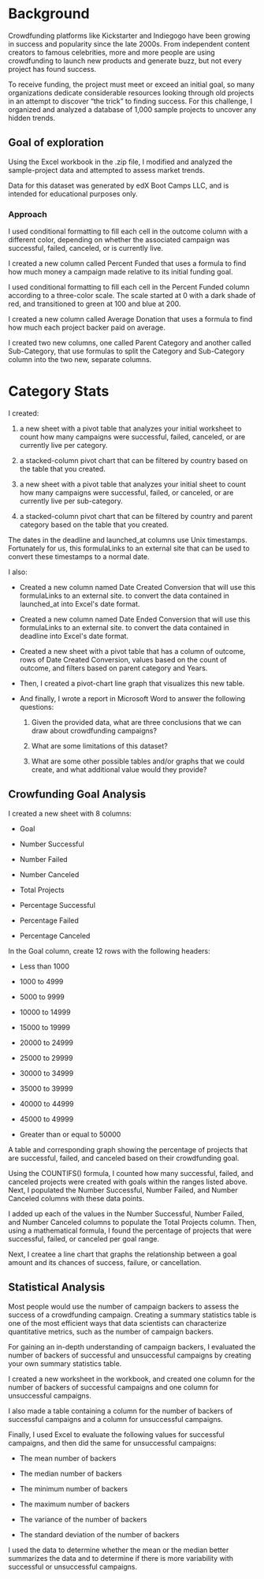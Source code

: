 # Background

Crowdfunding platforms like Kickstarter and Indiegogo have been growing in success and popularity since the late 2000s. From independent content creators to famous celebrities, more and more people are using crowdfunding to launch new products and generate buzz, but not every project has found success. 

To receive funding, the project must meet or exceed an initial goal, so many organizations dedicate considerable resources looking through old projects in an attempt to discover “the trick” to finding success. For this challenge, I organized and analyzed a database of 1,000 sample projects to uncover any hidden trends.

## Goal of exploration

Using the Excel workbook in the .zip file, I modified and analyzed the sample-project data and attempted to assess market trends.

Data for this dataset was generated by edX Boot Camps LLC, and is intended for educational purposes only.
 
### Approach

I used conditional formatting to fill each cell in the outcome column with a different color, depending on whether the associated campaign was successful, failed, canceled, or is currently live.

I created a new column called Percent Funded that uses a formula to find how much money a campaign made relative to its initial funding goal.

I used conditional formatting to fill each cell in the Percent Funded column according to a three-color scale. The scale started at 0 with a dark shade of red, and transitioned to green at 100 and blue at 200.

I created a new column called Average Donation that uses a formula to find how much each project backer paid on average.

I created two new columns, one called Parent Category and another called Sub-Category, that use formulas to split the Category and Sub-Category column into the two new, separate columns.

# Category Stats

I created:

1. a new sheet with a pivot table that analyzes your initial worksheet to count how many campaigns were successful, failed, canceled, or are currently live per category.

2. a stacked-column pivot chart that can be filtered by country based on the table that you created.

3. a new sheet with a pivot table that analyzes your initial sheet to count how many campaigns were successful, failed, or canceled, or are currently live per sub-category.

4. a stacked-column pivot chart that can be filtered by country and parent category based on the table that you created.

The dates in the deadline and launched_at columns use Unix timestamps. Fortunately for us, this formulaLinks to an external site that can be used to convert these timestamps to a normal date.

I also: 

- Created a new column named Date Created Conversion that will use this formulaLinks to an external site. to convert the data contained in launched_at into Excel's date format.

- Created a new column named Date Ended Conversion that will use this formulaLinks to an external site. to convert the data contained in deadline into Excel's date format.

- Created a new sheet with a pivot table that has a column of outcome, rows of Date Created Conversion, values based on the count of outcome, and filters based on parent category and Years.

- Then, I created a pivot-chart line graph that visualizes this new table.

- And finally, I wrote a report in Microsoft Word to answer the following questions:

  1. Given the provided data, what are three conclusions that we can draw about crowdfunding campaigns?

  2. What are some limitations of this dataset?

  3. What are some other possible tables and/or graphs that we could create, and what additional value would they provide?

## Crowfunding Goal Analysis

I created a new sheet with 8 columns:

- Goal

- Number Successful

- Number Failed

- Number Canceled

- Total Projects

- Percentage Successful

- Percentage Failed

- Percentage Canceled

In the Goal column, create 12 rows with the following headers:

- Less than 1000

- 1000 to 4999

- 5000 to 9999

- 10000 to 14999

- 15000 to 19999

- 20000 to 24999

- 25000 to 29999

- 30000 to 34999

- 35000 to 39999

- 40000 to 44999

- 45000 to 49999

- Greater than or equal to 50000

A table and corresponding graph showing the percentage of projects that are successful, failed, and canceled based on their crowdfunding goal.

Using the COUNTIFS() formula, I counted how many successful, failed, and canceled projects were created with goals within the ranges listed above. Next, I populated the Number Successful, Number Failed, and Number Canceled columns with these data points.

I added up each of the values in the Number Successful, Number Failed, and Number Canceled columns to populate the Total Projects column. Then, using a mathematical formula, I found the percentage of projects that were successful, failed, or canceled per goal range.

Next, I createe a line chart that graphs the relationship between a goal amount and its chances of success, failure, or cancellation.

## Statistical Analysis

Most people would use the number of campaign backers to assess the success of a crowdfunding campaign. Creating a summary statistics table is one of the most efficient ways that data scientists can characterize quantitative metrics, such as the number of campaign backers.

For gaining an in-depth understanding of campaign backers, I evaluated the number of backers of successful and unsuccessful campaigns by creating your own summary statistics table.

I created a new worksheet in the workbook, and created one column for the number of backers of successful campaigns and one column for unsuccessful campaigns.

I also made a table containing a column for the number of backers of successful campaigns and a column for unsuccessful campaigns.

Finally, I used Excel to evaluate the following values for successful campaigns, and then did the same for unsuccessful campaigns:

- The mean number of backers

- The median number of backers

- The minimum number of backers

- The maximum number of backers

- The variance of the number of backers

- The standard deviation of the number of backers

I used the data to determine whether the mean or the median better summarizes the data and to determine if there is more variability with successful or unsuccessful campaigns.